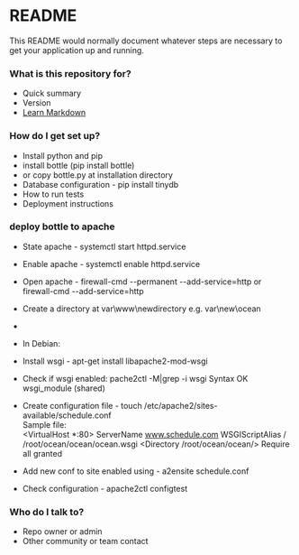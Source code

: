 # README #

This README would normally document whatever steps are necessary to get your application up and running.

### What is this repository for? ###

* Quick summary
* Version
* [Learn Markdown](https://bitbucket.org/tutorials/markdowndemo)

### How do I get set up? ###

* Install python and pip
* install bottle (pip install bottle)
* or copy bottle.py at installation directory
* Database configuration - pip install tinydb
* How to run tests
* Deployment instructions

### deploy bottle to apache ###

* State apache - systemctl start httpd.service
* Enable apache - systemctl enable httpd.service
* Open apache - firewall-cmd --permanent --add-service=http or firewall-cmd --add-service=http
* Create a directory at var\www\newdirectory e.g. var\new\ocean
* 
* In Debian:
* Install wsgi - apt-get install libapache2-mod-wsgi
* Check if wsgi enabled:
  pache2ctl -M|grep -i wsgi
  Syntax OK
  wsgi_module (shared)
* Create configuration file - touch /etc/apache2/sites-available/schedule.conf
  <br/>
  Sample file:
   <br />
   <VirtualHost *:80>
    ServerName www.schedule.com
    WSGIScriptAlias / /root/ocean/ocean/ocean.wsgi
    <Directory /root/ocean/ocean/>
        Require all granted
     </Directory>

  </VirtualHost>


* Add new conf to site enabled using - a2ensite schedule.conf
* Check configuration - apache2ctl configtest

### Who do I talk to? ###

* Repo owner or admin
* Other community or team contact
